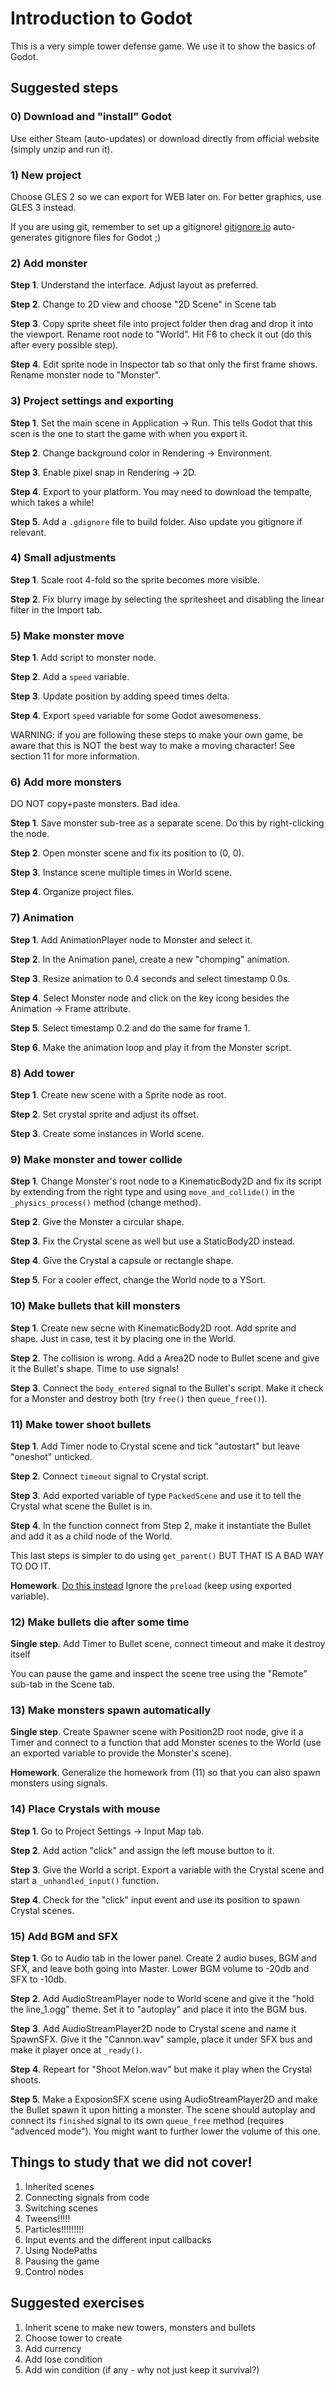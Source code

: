 
# Introduction to Godot

This is a very simple tower defense game. We use it to show the basics of
Godot.

## Suggested steps

### 0) Download and "install" Godot

Use either Steam (auto-updates) or download directly from official website
(simply unzip and run it).

### 1) New project

Choose GLES 2 so we can export for WEB later on. For better graphics, use
GLES 3 instead.

If you are using git, remember to set up a gitignore!
[gitignore.io](https://gitignore.io) auto-generates gitignore files for Godot
;)

### 2) Add monster

**Step 1**. Understand the interface. Adjust layout as preferred.

**Step 2**. Change to 2D view and choose "2D Scene" in Scene tab

**Step 3**. Copy sprite sheet file into project folder then drag and drop it
into the viewport. Rename root node to "World". Hit F6 to check it out (do this
after every possible step).

**Step 4**. Edit sprite node in Inspector tab so that only the first frame
shows. Rename monster node to "Monster".

### 3) Project settings and exporting

**Step 1**. Set the main scene in Application -> Run. This tells Godot that
this scen is the one to start the game with when you export it.

**Step 2**. Change background color in Rendering -> Environment.

**Step 3**. Enable pixel snap in Rendering -> 2D.

**Step 4**. Export to your platform. You may need to download the tempalte,
which takes a while!

**Step 5**. Add a `.gdignore` file to build folder. Also update you gitignore
if relevant.

### 4) Small adjustments

**Step 1**. Scale root 4-fold so the sprite becomes more visible.

**Step 2**. Fix blurry image by selecting the spritesheet and disabling the
linear filter in the Import tab.

### 5) Make monster move

**Step 1**. Add script to monster node.

**Step 2**. Add a `speed` variable.

**Step 3**. Update position by adding speed times delta.

**Step 4**. Export `speed` variable for some Godot awesomeness.

WARNING: if you are following these steps to make your own game, be aware that
this is NOT the best way to make a moving character! See section 11 for more
information.

### 6) Add more monsters

DO NOT copy+paste monsters. Bad idea.

**Step 1**. Save monster sub-tree as a separate scene. Do this by
right-clicking the node.

**Step 2**. Open monster scene and fix its position to (0, 0).

**Step 3**. Instance scene multiple times in World scene.

**Step 4**. Organize project files.

### 7) Animation

**Step 1**. Add AnimationPlayer node to Monster and select it.

**Step 2**. In the Animation panel, create a new "chomping" animation.

**Step 3**. Resize animation to 0.4 seconds and select timestamp 0.0s.

**Step 4**. Select Monster node and click on the key icong besides the
Animation -> Frame attribute.

**Step 5**. Select timestamp 0.2 and do the same for frame 1.

**Step 6**. Make the animation loop and play it from the Monster script.

### 8) Add tower

**Step 1**. Create new scene with a Sprite node as root.

**Step 2**. Set crystal sprite and adjust its offset.

**Step 3**. Create some instances in World scene.

### 9) Make monster and tower collide

**Step 1**. Change Monster's root node to a KinematicBody2D and fix its script
by extending from the right type and using `move_and_collide()` in the
`_physics_process()` method (change method).

**Step 2**. Give the Monster a circular shape.

**Step 3**. Fix the Crystal scene as well but use a StaticBody2D instead.

**Step 4**. Give the Crystal a capsule or rectangle shape.

**Step 5**. For a cooler effect, change the World node to a YSort.

### 10) Make bullets that kill monsters

**Step 1**. Create new secne with KinematicBody2D root. Add sprite and shape.
Just in case, test it by placing one in the World.

**Step 2**. The collision is wrong. Add a Area2D node to Bullet scene and give
it the Bullet's shape. Time to use signals!

**Step 3**. Connect the `body_entered` signal to the Bullet's script. Make
it check for a Monster and destroy both (try `free()` then `queue_free()`).

### 11) Make tower shoot bullets

**Step 1**. Add Timer node to Crystal scene and tick "autostart" but leave
"oneshot" unticked.

**Step 2**. Connect `timeout` signal to Crystal script.

**Step 3**. Add exported variable of type `PackedScene` and use it to tell the
Crystal what scene the Bullet is in.

**Step 4**. In the function connect from Step 2, make it instantiate the Bullet
and add it as a child node of the World.

This last steps is simpler to do using `get_parent()` BUT THAT IS A BAD WAY TO
DO IT.

**Homework**. [Do this instead](https://docs.godotengine.org/en/stable/tutorials/misc/instancing_with_signals.html)
Ignore the `preload` (keep using exported variable).

### 12) Make bullets die after some time

**Single step**. Add Timer to Bullet scene, connect timeout and make it destroy
itself

You can pause the game and inspect the scene tree using the "Remote" sub-tab
in the Scene tab.

### 13) Make monsters spawn automatically

**Single step**. Create Spawner scene with Position2D root node, give it a
Timer and connect to a function that add Monster scenes to the World (use an
exported variable to provide the Monster's scene).

**Homework**. Generalize the homework from (11) so that you can also spawn
monsters using signals.

### 14) Place Crystals with mouse

**Step 1**. Go to Project Settings -> Input Map tab.

**Step 2**. Add action "click" and assign the left mouse button to it.

**Step 3**. Give the World a script. Export a variable with the Crystal scene
and start a `_unhandled_input()` function.

**Step 4**. Check for the "click" input event and use its position to spawn
Crystal scenes.

### 15) Add BGM and SFX

**Step 1**. Go to Audio tab in the lower panel. Create 2 audio buses, BGM and
SFX, and leave both going into Master. Lower BGM volume to -20db and SFX to
-10db.

**Step 2**. Add AudioStreamPlayer node to World scene and give it the
"hold the line\_1.ogg" theme. Set it to "autoplay" and place it into the BGM bus.

**Step 3**. Add AudioStreamPlayer2D node to Crystal scene and name it SpawnSFX.
Give it the "Cannon.wav" sample, place it under SFX bus and make it player
once at `_ready()`.

**Step 4**. Repeart for "Shoot Melon.wav" but make it play when the Crystal
shoots.

**Step 5**. Make a ExposionSFX scene using AudioStreamPlayer2D and make the
Bullet spawn it upon hitting a monster. The scene should autoplay and connect
its `finished` signal to its own `queue_free` method (requires "advenced
mode"). You might want to further lower the volume of this one.

## Things to study that we did not cover!

1. Inherited scenes
2. Connecting signals from code
3. Switching scenes
4. Tweens!!!!!
5. Particles!!!!!!!!!
6. Input events and the different input callbacks
7. Using NodePaths
8. Pausing the game
9. Control nodes

## Suggested exercises

1. Inherit scene to make new towers, monsters and bullets
2. Choose tower to create
3. Add currency
4. Add lose condition
5. Add win condition (if any - why not just keep it survival?)


